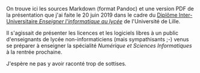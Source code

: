 On trouve ici les sources Markdown (format Pandoc) et une version PDF de la
présentation que j'ai faite le 20 juin 2019 dans le cadre du [Diplôme
Inter-Universitaire *Enseigner l'informatique au
lycée*](https://gitlab-fil.univ-lille.fr/diu-eil-lil/portail/blob/master/Readme.md)
de l'Université de Lille.

Il s'agissait de présenter les licences et les logiciels libres à un public
d'enseignants de lycée non-informaticiens (mais sympathisants ;-) venus se
préparer à enseigner la spécialité *Numérique et Sciences
Informatiques* à la rentrée prochaine.

J'espère ne pas y avoir raconté trop de sottises.
